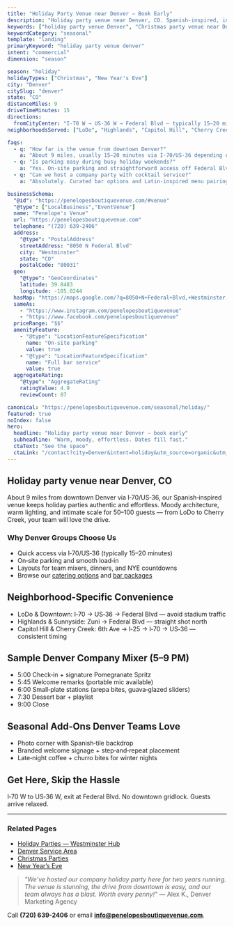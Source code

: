 ```yaml
---
title: "Holiday Party Venue near Denver — Book Early"
description: "Holiday party venue near Denver, CO. Spanish-inspired, intimate space for 50-100 guests. Quick 15-20 min drive, easy parking."
keywords: ["holiday party venue Denver", "Christmas party venue near Denver", "New Year's Eve venue Denver"]
keywordCategory: "seasonal"
template: "landing"
primaryKeyword: "holiday party venue denver"
intent: "commercial"
dimension: "season"

season: "holiday"
holidayTypes: ["Christmas", "New Year's Eve"]
city: "Denver"
citySlug: "denver"
state: "CO"
distanceMiles: 9
driveTimeMinutes: 15
directions:
  fromCityCenter: "I‑70 W → US‑36 W → Federal Blvd — typically 15–20 minutes."
neighborhoodsServed: ["LoDo", "Highlands", "Capitol Hill", "Cherry Creek"]

faqs:
  - q: "How far is the venue from downtown Denver?"
    a: "About 9 miles, usually 15–20 minutes via I‑70/US‑36 depending on traffic."
  - q: "Is parking easy during busy holiday weekends?"
    a: "Yes. On‑site parking and straightforward access off Federal Blvd keep arrivals simple."
  - q: "Can we host a company party with cocktail service?"
    a: "Absolutely. Curated bar options and Latin‑inspired menu pairings are available."

businessSchema:
  "@id": "https://penelopesboutiquevenue.com/#venue"
  "@type": ["LocalBusiness","EventVenue"]
  name: "Penelope's Venue"
  url: "https://penelopesboutiquevenue.com"
  telephone: "(720) 639-2406"
  address:
    "@type": "PostalAddress"
    streetAddress: "8050 N Federal Blvd"
    city: "Westminster"
    state: "CO"
    postalCode: "80031"
  geo:
    "@type": "GeoCoordinates"
    latitude: 39.8483
    longitude: -105.0244
  hasMap: "https://maps.google.com/?q=8050+N+Federal+Blvd,+Westminster,+CO+80031"
  sameAs:
    - "https://www.instagram.com/penelopesboutiquevenue"
    - "https://www.facebook.com/penelopesboutiquevenue"
  priceRange: "$$"
  amenityFeature:
    - "@type": "LocationFeatureSpecification"
      name: "On-site parking"
      value: true
    - "@type": "LocationFeatureSpecification"
      name: "Full bar service"
      value: true
  aggregateRating:
    "@type": "AggregateRating"
    ratingValue: 4.9
    reviewCount: 87

canonical: "https://penelopesboutiquevenue.com/seasonal/holiday/"
featured: true
noIndex: false
hero:
  headline: "Holiday party venue near Denver — book early"
  subheadline: "Warm, moody, effortless. Dates fill fast."
  ctaText: "See the space"
  ctaLink: "/contact?city=Denver&intent=holiday&utm_source=organic&utm_medium=seo&utm_campaign=seasonal-holiday&utm_content=denver"
---
```


## Holiday party venue near Denver, CO

About 9 miles from downtown Denver via I‑70/US‑36, our Spanish‑inspired venue keeps holiday parties authentic and effortless. Moody architecture, warm lighting, and intimate scale for 50–100 guests — from LoDo to Cherry Creek, your team will love the drive.

### Why Denver Groups Choose Us

- Quick access via I‑70/US‑36 (typically 15–20 minutes)
- On‑site parking and smooth load‑in
- Layouts for team mixers, dinners, and NYE countdowns
- Browse our [catering options](/catering) and [bar packages](/venue#pricing)

## Neighborhood‑Specific Convenience

- LoDo & Downtown: I‑70 → US‑36 → Federal Blvd — avoid stadium traffic
- Highlands & Sunnyside: Zuni → Federal Blvd — straight shot north
- Capitol Hill & Cherry Creek: 6th Ave → I‑25 → I‑70 → US‑36 — consistent timing

## Sample Denver Company Mixer (5–9 PM)
- 5:00 Check‑in + signature Pomegranate Spritz
- 5:45 Welcome remarks (portable mic available)
- 6:00 Small‑plate stations (arepa bites, guava‑glazed sliders)
- 7:30 Dessert bar + playlist
- 9:00 Close

## Seasonal Add‑Ons Denver Teams Love
- Photo corner with Spanish‑tile backdrop
- Branded welcome signage + step‑and‑repeat placement
- Late‑night coffee + churro bites for winter nights

## Get Here, Skip the Hassle

I‑70 W to US‑36 W, exit at Federal Blvd. No downtown gridlock. Guests arrive relaxed.

---

### Related Pages
- [Holiday Parties — Westminster Hub](/seasonal/holiday/)
- [Denver Service Area](/service-areas/denver)
- [Christmas Parties](/seasonal/christmas/)
- [New Year’s Eve](/seasonal/new-years/)

> *"We've hosted our company holiday party here for two years running. The venue is stunning, the drive from downtown is easy, and our team always has a blast. Worth every penny!"* — Alex K., Denver Marketing Agency

Call **(720) 639-2406** or email **info@penelopesboutiquevenue.com**.


